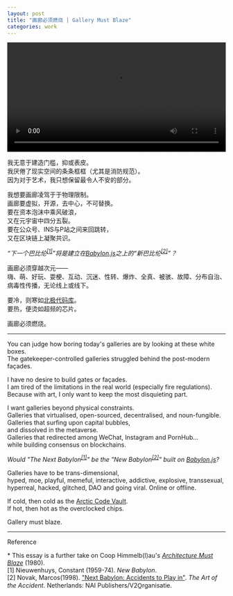 ```yaml
---
layout: post
title: "画廊必须燃烧 | Gallery Must Blaze"
categories: work
---  
```

<video width="100%" controls=""><br><source src="/assets/gallery-must-blaze-1.mp4" type="video/mp4"><br>
Your browser does not support the video tag.<br>
你能透过那些白盒子空间来判断当今画廊有多么无聊。  
那些被看门人管控下的美术馆在后现代的虚假表皮下摇摇欲坠。  

我无意于建造门槛，抑或表皮。  
我厌倦了现实空间的条条框框（尤其是消防规范）。  
因为对于艺术，我只想保留最令人不安的部分。  

我想要画廊凌驾于于物理限制。  
画廊要虚拟，开源，去中心，不可替换。  
要在资本泡沫中乘风破浪，  
又在元宇宙中四分五裂。  
要在公众号、INS与P站之间来回跳转，  
又在区块链上凝聚共识。  

*“下一个巴比伦<sup>[[1]](#footnote1)</sup>”将是建立在[Babylon.js](https://babylonjs.com/)之上的“新巴比伦<sup>[[2]](#footnote2)</sup>”？*

画廊必须穿越次元——  
嗨、萌、好玩、耍梗、互动、沉迷、性转、爆炸、全真、被骇、故障、分布自治、病毒性传播，无论线上或线下。

要冷，则寒如[北极代码库](https://archiveprogram.github.com/arctic-vault/)。  
要热，便烫如超频的芯片。  

画廊必须燃烧。

---

You can judge how boring today's galleries are by looking at these white boxes.  
The gatekeeper-controlled galleries struggled behind the post-modern façades.  

I have no desire to build gates or façades.  
I am tired of the limitations in the real world (especially fire regulations).  
Because with art, I only want to keep the most disquieting part.  

I want galleries beyond physical constraints.   
Galleries that virtualised, open-sourced, decentralised, and noun-fungible.  
Galleries that surfing upon capital bubbles,  
and dissolved in the metaverse.  
Galleries that redirected among WeChat, Instagram and PornHub...  
while building consensus on blockchains.  

*Would "The Next Babylon<sup>[[1]](#footnote1)</sup>" be the "New Babylon<sup>[[2]](#footnote2)</sup>" built on [Babylon.js](https://babylonjs.com/)?*

Galleries have to be trans-dimensional,   
hyped, moe, playful, memeful, interactive, addictive, explosive, transsexual, hyperreal, hacked, glitched, DAO and going viral. Online or offline.

If cold, then cold as the [Arctic Code Vault](https://archiveprogram.github.com/arctic-vault/).  
If hot, then hot as the overclocked chips.

Gallery must blaze.
  
---

Reference

<a name="footnote0"></a>* This essay is a further take on Coop Himmelb(l)au's *[Architecture Must Blaze](http://www.coop-himmelblau.at/architecture/philosophy/architecture-must-blaze/)* (1980).  
<a name="footnote1"></a>[1] Nieuwenhuys, Constant (1959-74). *New Babylon*.  
<a name="footnote2"></a>[2] Novak, Marcos(1998). ["Next Babylon: Accidents to Play in"](https://v2.nl/archive/articles/next-babylon). *The Art of the Accident*. Netherlands: NAI Publishers/V2O̲rganisatie.






